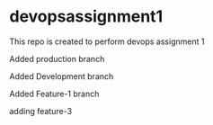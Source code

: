 # devopsassignment1
This repo is created to perform devops assignment 1


Added production branch

Added Development branch


Added Feature-1 branch


adding feature-3
